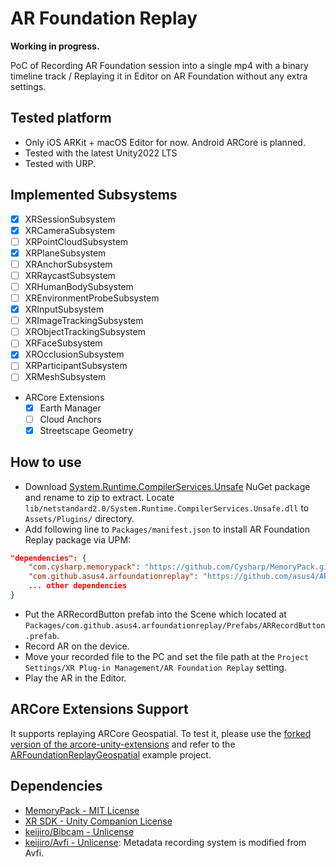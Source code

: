 # AR Foundation Replay

**Working in progress.**

PoC of Recording AR Foundation session into a single mp4 with a binary timeline track / Replaying it in Editor on AR Foundation without any extra settings.

## Tested platform

- Only iOS ARKit + macOS Editor for now. Android ARCore is planned.
- Tested with the latest Unity2022 LTS
- Tested with URP.

## Implemented Subsystems

- [x] XRSessionSubsystem
- [x] XRCameraSubsystem
- [ ] XRPointCloudSubsystem
- [x] XRPlaneSubsystem
- [ ] XRAnchorSubsystem
- [ ] XRRaycastSubsystem
- [ ] XRHumanBodySubsystem
- [ ] XREnvironmentProbeSubsystem
- [x] XRInputSubsystem
- [ ] XRImageTrackingSubsystem
- [ ] XRObjectTrackingSubsystem
- [ ] XRFaceSubsystem
- [x] XROcclusionSubsystem
- [ ] XRParticipantSubsystem
- [ ] XRMeshSubsystem
- ARCore Extensions
  - [x] Earth Manager
  - [ ] Cloud Anchors
  - [x] Streetscape Geometry

## How to use

- Download [System.Runtime.CompilerServices.Unsafe](https://www.nuget.org/packages/System.Runtime.CompilerServices.Unsafe/6.0.0) NuGet package and rename to zip to extract. Locate `lib/netstandard2.0/System.Runtime.CompilerServices.Unsafe.dll` to `Assets/Plugins/` directory.
- Add following line to `Packages/manifest.json` to install AR Foundation Replay package via UPM:

```json
"dependencies": {
    "com.cysharp.memorypack": "https://github.com/Cysharp/MemoryPack.git?path=src/MemoryPack.Unity/Assets/Plugins/MemoryPack#1.9.16",
    "com.github.asus4.arfoundationreplay": "https://github.com/asus4/ARFoundationReplay.git?path=Packages/com.github.asus4.arfoundationreplay",
    ... other dependencies
}
```

- Put the ARRecordButton prefab into the Scene which located at `Packages/com.github.asus4.arfoundationreplay/Prefabs/ARRecordButton.prefab`.
- Record AR on the device.
- Move your recorded file to the PC and set the file path at the `Project Settings/XR Plug-in Management/AR Foundation Replay` setting.
- Play the AR in the Editor.

## ARCore Extensions Support

It supports replaying ARCore Geospatial. To test it, please use the [forked version of the arcore-unity-extensions](https://github.com/asus4/arcore-unity-extensions) and refer to the [ARFoundationReplayGeospatial](https://github.com/asus4/ARFoundationReplayGeospatial) example project.

## Dependencies

- [MemoryPack - MIT License](https://github.com/Cysharp/MemoryPack)
- [XR SDK - Unity Companion License](https://docs.unity3d.com/Manual/xr-sdk.html)
- [keijiro/Bibcam - Unlicense](https://github.com/keijiro/Bibcam)
- [keijiro/Avfi - Unlicense](https://github.com/keijiro/Avfi): Metadata recording system is modified from Avfi.
